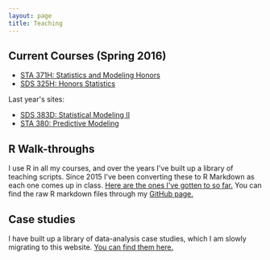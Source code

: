 ```yaml
---
layout: page
title: Teaching
---
```


## Current Courses (Spring 2016)
* [STA 371H: Statistics and Modeling Honors](/STA371H_Spring2016/)
* [SDS 325H: Honors Statistics](/SDS325H_Spring2016/)

Last year's sites:  
* [SDS 383D: Statistical Modeling II](/SDS383D_Spring2015/)  
* [STA 380: Predictive Modeling](https://github.com/jgscott/STA380)   

## R Walk-throughs

I use R in all my courses, and over the years I've built up a library of teaching scripts.  Since 2015 I've been converting these to R Markdown as each one comes up in class.  [Here are the ones I've gotten to so far.](r/Rwalkthroughs.html)  You can find the raw R markdown files through my [GitHub page.](http://www.github.com/jgscott/)

## Case studies

I have built up a library of data-analysis case studies, which I am slowly migrating to this website.  [You can find them here.](cases/cases.html)
